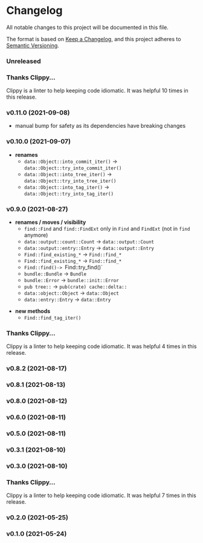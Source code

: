 # Changelog

All notable changes to this project will be documented in this file.

The format is based on [Keep a Changelog](https://keepachangelog.com/en/1.0.0/),
and this project adheres to [Semantic Versioning](https://semver.org/spec/v2.0.0.html).

### Unreleased

### Thanks Clippy…

Clippy is a linter to help keeping code idiomatic. It was helpful 10 times in this release.


### v0.11.0 (2021-09-08)

- manual bump for safety as its dependencies have breaking changes


### v0.10.0 (2021-09-07)

- **renames**
   - `data::Object::into_commit_iter()` -> `data::Object::try_into_commit_iter()`
   - `data::Object::into_tree_iter()` -> `data::Object::try_into_tree_iter()`
   - `data::Object::into_tag_iter()` -> `data::Object::try_into_tag_iter()`


### v0.9.0 (2021-08-27)

- **renames / moves / visibility**
   - `find::Find`  and `find::FindExt` only in `Find` and `FindExt` (not in `find` anymore)
   - `data::output::count::Count` -> `data::output::Count`
   - `data::output::entry::Entry` -> `data::output::Entry`
   - `Find::find_existing_*` -> `Find::find_*`
   - `Find::find_existing_*` -> `Find::find_*`
   - `Find::find()-> `Find::try_find()`
   - `bundle::Bundle` -> `Bundle`
   - `bundle::Error` -> `bundle::init::Error`
   - `pub tree::` -> `pub(crate) cache::delta::`
   - `data::object::Object` -> `data::Object`
   - `data::entry::Entry` -> `data::Entry`

* **new methods**
   - `Find::find_tag_iter()`
### Thanks Clippy…

Clippy is a linter to help keeping code idiomatic. It was helpful 4 times in this release.


### v0.8.2 (2021-08-17)


### v0.8.1 (2021-08-13)


### v0.8.0 (2021-08-12)


### v0.6.0 (2021-08-11)


### v0.5.0 (2021-08-11)


### v0.3.1 (2021-08-10)


### v0.3.0 (2021-08-10)

### Thanks Clippy…

Clippy is a linter to help keeping code idiomatic. It was helpful 7 times in this release.


### v0.2.0 (2021-05-25)


### v0.1.0 (2021-05-24)


